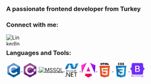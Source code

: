 <h3 align="left">A passionate frontend developer from Turkey</h3>

<h3 align="left">Connect with me:</h3>
<p align="left">
  <a href="https://www.linkedin.com/in/yavuz-yele%C4%9Fen-155a0a293/" target="_blank">
    <img align="left" src="https://raw.githubusercontent.com/rahuldkjain/github-profile-readme-generator/master/src/images/icons/Social/linked-in-alt.svg" alt="LinkedIn Profile" height="30" width="40" />
  </a>
</p>

<br />

<h3 align="left">Languages and Tools:</h3>
<p align="left">
  <a href="https://www.cprogramming.com/" target="_blank" rel="noreferrer"> 
    <img align="center" src="https://raw.githubusercontent.com/devicons/devicon/master/icons/c/c-original.svg" alt="C" width="40" height="40"/> 
  </a>
  <a href="https://www.w3schools.com/cs/" target="_blank" rel="noreferrer"> 
    <img align="center" src="https://raw.githubusercontent.com/devicons/devicon/master/icons/csharp/csharp-original.svg" alt="C#" width="40" height="40"/> 
  </a>
  <a href="https://www.microsoft.com/en-us/sql-server" target="_blank" rel="noreferrer"> 
    <img align="center" src="https://www.svgrepo.com/show/303229/microsoft-sql-server-logo.svg" alt="MSSQL" width="40" height="40"/> 
  </a>
  <a href="https://dotnet.microsoft.com/" target="_blank" rel="noreferrer"> 
    <img align="center" src="https://raw.githubusercontent.com/devicons/devicon/master/icons/dot-net/dot-net-original-wordmark.svg" alt=".NET" width="40" height="40"/> 
  </a>
  <a href="https://angular.io/" target="_blank" rel="noreferrer"> 
    <img align="center" src="https://raw.githubusercontent.com/devicons/devicon/master/icons/angular/angular-original.svg" alt="Angular" width="40" height="40"/> 
  </a>
  <a href="https://www.w3.org/html/" target="_blank" rel="noreferrer"> 
    <img align="center" src="https://raw.githubusercontent.com/devicons/devicon/master/icons/html5/html5-original-wordmark.svg" alt="HTML5" width="40" height="40"/> 
  </a> 
  <a href="https://www.w3schools.com/css/" target="_blank" rel="noreferrer"> 
    <img align="center" src="https://raw.githubusercontent.com/devicons/devicon/master/icons/css3/css3-original-wordmark.svg" alt="CSS3" width="40" height="40"/> 
  </a>
  <a href="https://getbootstrap.com" target="_blank" rel="noreferrer"> 
    <img align="center" src="https://raw.githubusercontent.com/devicons/devicon/master/icons/bootstrap/bootstrap-plain-wordmark.svg" alt="Bootstrap" width="40" height="40"/> 
  </a> 
</p>
